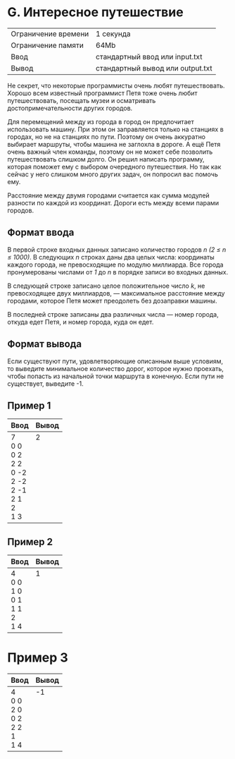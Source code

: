 # G. Интересное путешествие

<table>
  <tr>
    <td>Ограничение времени</td>
    <td>1 секунда</td>
  </tr>
  <tr>
    <td>Ограничение памяти</td>
    <td>64Mb</td>
  </tr>
  <tr>
    <td>Ввод</td>
    <td>стандартный ввод или input.txt</td>
  </tr>
  <tr>
    <td>Вывод</td>
    <td>стандартный вывод или output.txt</td>
  </tr>
</table>

Не секрет, что некоторые программисты очень любят путешествовать.
Хорошо всем известный программист Петя тоже очень любит путешествовать,
посещать музеи и осматривать достопримечательности других городов.

Для перемещений между из города в город он предпочитает использовать машину.
При этом он заправляется только на станциях в городах, но не на станциях по
пути. Поэтому он очень аккуратно выбирает маршруты, чтобы машина не заглохла
в дороге. А ещё Петя очень важный член команды, поэтому он не может себе 
позволить путешествовать слишком долго. Он решил написать программу, которая
поможет ему с выбором очередного путешествия. Но так как сейчас у него 
слишком много других задач, он попросил вас помочь ему.

Расстояние между двумя городами считается как сумма модулей разности по 
каждой из координат. Дороги есть между всеми парами городов.

## Формат ввода

В первой строке входных данных записано количество городов _n (2 ≤ n ≤ 1000)_.
В следующих _n_ строках даны два целых числа: координаты каждого города,
не превосходящие по модулю миллиарда. Все города пронумерованы числами 
от _1_ до _n_ в порядке записи во входных данных.

В следующей строке записано целое положительное число _k_, не
превосходящее двух миллиардов, — максимальное расстояние между городами,
которое Петя может преодолеть без дозаправки машины.

В последней строке записаны два различных числа — номер города,
откуда едет Петя, и номер города, куда он едет.

## Формат вывода

Если существуют пути, удовлетворяющие описанным выше условиям, 
то выведите минимальное количество дорог, которое нужно проехать, 
чтобы попасть из начальной точки маршрута в конечную. Если пути
не существует, выведите -1.

## Пример 1

<table>
  <thead>
    <tr>
      <th>Ввод</th>
      <th>Вывод</th>
    </tr>
  </thead>
  <tr>
    <td>7<br>0 0<br>0 2<br>2 2<br>0 -2<br>2 -2<br>2 -1<br>2 1<br>2<br>1 3</td>
    <td valign='top'>2</td>
  </tr>
</table>

## Пример 2

<table>
  <thead>
    <tr>
      <th>Ввод</th>
      <th>Вывод</th>
    </tr>
  </thead>
  <tr>
    <td>4<br>0 0<br>1 0<br>0 1<br>1 1<br>2<br>1 4</td>
    <td valign='top'>1</td>
  </tr>
</table>

# Пример 3

<table>
  <thead>
    <tr>
      <th>Ввод</th>
      <th>Вывод</th>
    </tr>
  </thead>
  <tr>
    <td>4<br>0 0<br>2 0<br>0 2<br>2 2<br>1<br>1 4</td>
    <td valign='top'>-1</td>
  </tr>
</table>
